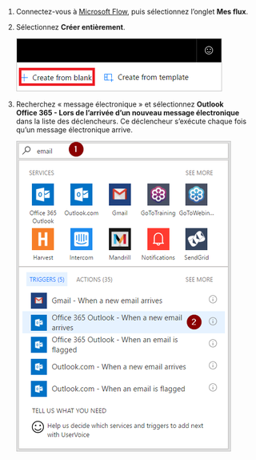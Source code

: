 1. Connectez-vous à [Microsoft Flow](https://flow.microsoft.com), puis sélectionnez l’onglet **Mes flux**.
2. Sélectionnez **Créer entièrement**.
   
    ![flux vide](media/email-triggers/email-triggers-create-blank.png)
3. Recherchez « message électronique » et sélectionnez **Outlook Office 365 - Lors de l’arrivée d’un nouveau message électronique** dans la liste des déclencheurs. Ce déclencheur s’exécute chaque fois qu’un message électronique arrive.
   
    ![rechercher un courrier](media/email-triggers/email-triggers-1.png)

